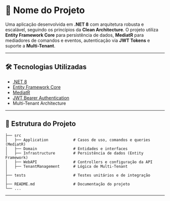 # 🚀 Nome do Projeto

Uma aplicação desenvolvida em **.NET 8** com arquitetura robusta e escalável, seguindo os princípios da **Clean Architecture**. O projeto utiliza **Entity Framework Core** para persistência de dados, **MediatR** para mediadores de comandos e eventos, autenticação via **JWT Tokens** e suporte a **Multi-Tenant**.

---

## 🛠️ Tecnologias Utilizadas

- [.NET 8](https://learn.microsoft.com/en-us/dotnet/core/whats-new/dotnet-8)
- [Entity Framework Core](https://learn.microsoft.com/en-us/ef/core/)
- [MediatR](https://github.com/jbogard/MediatR)
- [JWT Bearer Authentication](https://learn.microsoft.com/en-us/aspnet/core/security/authentication/jwt)
- Multi-Tenant Architecture

---

## 📂 Estrutura do Projeto

```
├── src
│   ├── Application           # Casos de uso, comandos e queries (MediatR)
│   ├── Domain                # Entidades e interfaces
│   ├── Infrastructure        # Persistência de dados (Entity Framework)
│   ├── WebAPI                # Controllers e configuração da API
│   ├── TenantManagement      # Lógica de Multi-Tenant
│
├── tests                     # Testes unitários e de integração
│
├── README.md                 # Documentação do projeto
└── ...
```

---
